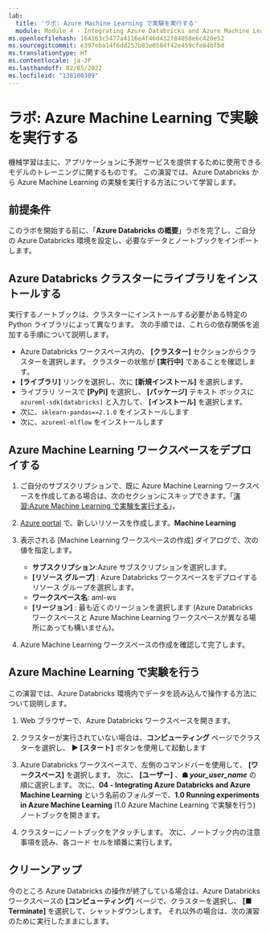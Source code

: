 ```yaml
---
lab:
  title: 'ラボ: Azure Machine Learning で実験を実行する'
  module: Module 4 - Integrating Azure Databricks and Azure Machine Learning
ms.openlocfilehash: 164163c5477a4116e4f46d432f84058e6c420e52
ms.sourcegitcommit: e397eba14f6dd257b83e0584f42e459cfe84bfbd
ms.translationtype: HT
ms.contentlocale: ja-JP
ms.lasthandoff: 02/05/2022
ms.locfileid: "138100309"
---
```

# <a name="running-experiments-in-azure-machine-learning"></a>ラボ: Azure Machine Learning で実験を実行する

機械学習は主に、アプリケーションに予測サービスを提供するために使用できるモデルのトレーニングに関するものです。 この演習では、Azure Databricks から Azure Machine Learning の実験を実行する方法について学習します。

## <a name="prerequisites"></a>前提条件

このラボを開始する前に、「**Azure Databricks の概要**」ラボを完了し、ご自分の Azure Databricks 環境を設定し、必要なデータとノートブックをインポートします。

## <a name="install-libraries-on-the-azure-databricks-cluster"></a>Azure Databricks クラスターにライブラリをインストールする

実行するノートブックは、クラスターにインストールする必要がある特定の Python ライブラリによって異なります。 次の手順では、これらの依存関係を追加する手順について説明します。

- Azure Databricks ワークスペース内の、 **[クラスター]** セクションからクラスターを選択します。 クラスターの状態が **[実行中]** であることを確認します。
- **[ライブラリ]** リンクを選択し、次に **[新規インストール]** を選択します。
- ライブラリ ソースで **[PyPi]** を選択し、 **[パッケージ]** テキスト ボックスに `azureml-sdk[databricks]` と入力して、 **[インストール]** を選択します。
- 次に、`sklearn-pandas==2.1.0` をインストールします
- 次に、`azureml-mlflow` をインストールします

## <a name="deploy-an-azure-machine-learning-workspace"></a>Azure Machine Learning ワークスペースをデプロイする

1. ご自分のサブスクリプションで、既に Azure Machine Learning ワークスペースを作成してある場合は、次のセクションにスキップできます。「[演習:Azure Machine Learning で実験を実行する](#Exercise-Running-experiments-in-Azure-Machine-Learning)」。

1. [Azure portal](https://portal.azure.com/#home) で、新しいリソースを作成します。**Machine Learning**

1. 表示される [Machine Learning ワークスペースの作成] ダイアログで、次の値を指定します。

   - **サブスクリプション**:Azure サブスクリプションを選択します。
   - **[リソース グループ]** : Azure Databricks ワークスペースをデプロイするリソース グループを選択します。
   - **ワークスペース名**: aml-ws
   - **[リージョン]** : 最も近くのリージョンを選択します (Azure Databricks ワークスペースと Azure Machine Learning ワークスペースが異なる場所にあっても構いません)。

1. Azure Machine Learning ワークスペースの作成を確認して完了します。

## <a name="run-an-experiment-in-azure-machine-learning"></a>Azure Machine Learning で実験を行う

この演習では、Azure Databricks 環境内でデータを読み込んで操作する方法について説明します。

1. Web ブラウザーで、Azure Databricks ワークスペースを開きます。

1. クラスターが実行されていない場合は、**コンピューティング** ページでクラスターを選択し、 **&#9654; [スタート]** ボタンを使用して起動します

1. Azure Databricks ワークスペースで、左側のコマンドバーを使用して、 **[ワークスペース]** を選択します。 次に、 **[ユーザー]** 、**&#9751; *your_user_name*** の順に選択します。 次に、**04 - Integrating Azure Databricks and Azure Machine Learning** という名前のフォルダーで、**1.0 Running experiments in Azure Machine Learning** \(1.0 Azure Machine Learning で実験を行う\) ノートブックを開きます。

1. クラスターにノートブックをアタッチします。 次に、ノートブック内の注意事項を読み、各コード セルを順番に実行します。

## <a name="clean-up"></a>クリーンアップ

今のところ Azure Databricks の操作が終了している場合は、Azure Databricks ワークスペースの **[コンピューティング]** ページで、クラスターを選択し、 **[&#9632; Terminate]** を選択して、シャットダウンします。 それ以外の場合は、次の演習のために実行したままにします。
